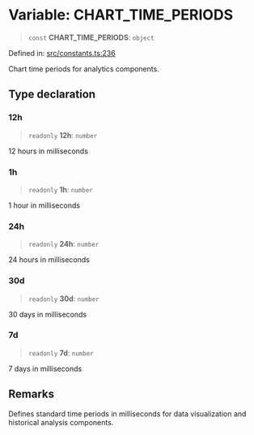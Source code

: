 # Variable: CHART\_TIME\_PERIODS

> `const` **CHART\_TIME\_PERIODS**: `object`

Defined in: [src/constants.ts:236](https://github.com/Nick2bad4u/Uptime-Watcher/blob/8a1973382d5fe14c52996ecda381894eb7ecd4a6/src/constants.ts#L236)

Chart time periods for analytics components.

## Type declaration

### 12h

> `readonly` **12h**: `number`

12 hours in milliseconds

### 1h

> `readonly` **1h**: `number`

1 hour in milliseconds

### 24h

> `readonly` **24h**: `number`

24 hours in milliseconds

### 30d

> `readonly` **30d**: `number`

30 days in milliseconds

### 7d

> `readonly` **7d**: `number`

7 days in milliseconds

## Remarks

Defines standard time periods in milliseconds for data visualization
and historical analysis components.
